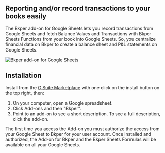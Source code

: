 
## Reporting and/or record transactions to your books easily

The Bkper add-on for Google Sheets lets you record transactions from Google Sheets and fetch Balance Values and Transactions with Bkper Sheets Functions from your book into Google Sheets. So, you centralize financial data on Bkper to create a balance sheet and P&L statements on Google Sheets.


![Bkper add-on for Google Sheets](https://downloads.intercomcdn.com/i/o/201320536/51500ec47feb0f2560ffdd58/bkper-export-data-google-sheet-3.png)

## Installation

Install from the [G Suite Marketplace](https://gsuite.google.com/marketplace/app/bkper/360398463400) with one click on the install button on the top right, then:

1. On your computer, open a Google spreadsheet.
2. Click Add-ons and then "Bkper".
3. Point to an add-on to see a short description. To see a full description, click the add-on.

The first time you access the Add-on you must authorize the access from your Google Sheet to Bkper for your user account. 
Once installed and authorized, the Add-on for Bkper and the Bkper Sheets Formulas will be available on all your Google Sheets.

